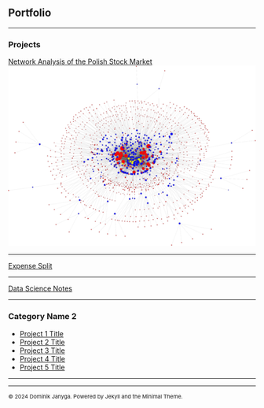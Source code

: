 ## Portfolio

---

### Projects

[Network Analysis of the Polish Stock Market](https://github.com/dominikjanyga/dominikjanyga.github.io/blob/main/_pages/network_analysis.md)
<img src="images/network.png?raw=true"/>

---
[Expense Split](/pdf/sample_presentation.pdf)

---
[Data Science Notes](http://example.com/)

---

### Category Name 2

- [Project 1 Title](http://example.com/)
- [Project 2 Title](http://example.com/)
- [Project 3 Title](http://example.com/)
- [Project 4 Title](http://example.com/)
- [Project 5 Title](http://example.com/)

---




---
<p style="font-size:11px">© 2024 Dominik Janyga. Powered by Jekyll and the Minimal Theme.</a></p>
<!-- Remove above link if you don't want to attibute -->
